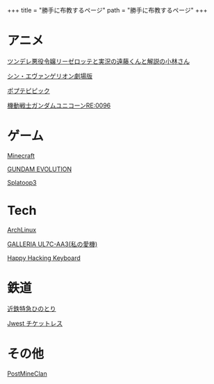 +++
title = "勝手に布教するページ"
path = "勝手に布教するページ"
+++
# アニメ

[ツンデレ悪役令嬢リーゼロッテと実況の遠藤くんと解説の小林さん](https://tsunlise-pr.com/)

[シン・エヴァンゲリオン劇場版](https://www.evangelion.co.jp/final.html)

[ポプテピピック](http://hoshiiro.jp/)

[機動戦士ガンダムユニコーンRE:0096](http://www.gundam-unicorn.net/tv/)

# ゲーム
[Minecraft](https://www.minecraft.net/ja-jp)

[GUNDAM EVOLUTION](https://gundamevolution.jp/)

[Splatoop3](https://gundamevolution.jp/)

# Tech
[ArchLinux](https://www.archlinux.jp/)

[GALLERIA UL7C-AA3(私の愛機)](https://www.dospara.co.jp/TC143/MC11764.html)

[Happy Hacking Keyboard](https://happyhackingkb.com/jp/)


# 鉄道
[近鉄特急ひのとり](https://www.kintetsu.co.jp/senden/hinotori/)

[Jwest チケットレス](https://www.jr-odekake.net/railroad/ticket/tokutoku/jwest_ticketless/)

# その他
[PostMineClan](https://pmchp.pages.dev/)
